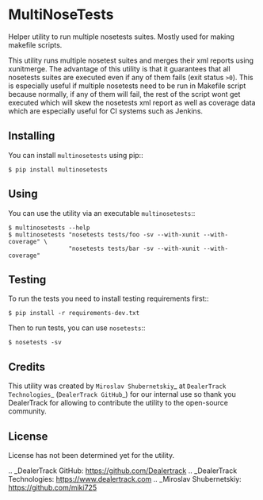 MultiNoseTests
==============

Helper utility to run multiple nosetests suites.
Mostly used for making makefile scripts.

This utility runs multiple nosetest suites and merges their
xml reports using xunitmerge. The advantage of this utility
is that it guarantees that all nosetests suites are executed
even if any of them fails (exit status ``>0``). This is especially
useful if multiple nosetests need to be run in Makefile script
because normally, if any of them will fail, the rest of the
script wont get executed which will skew the nosetests xml
report as well as coverage data which are especially useful
for CI systems such as Jenkins.

Installing
----------

You can install ``multinosetests`` using pip::

    $ pip install multinosetests

Using
-----

You can use the utility via an executable ``multinosetests``::

    $ multinosetests --help
    $ multinosetests "nosetests tests/foo -sv --with-xunit --with-coverage" \
                     "nosetests tests/bar -sv --with-xunit --with-coverage"

Testing
-------

To run the tests you need to install testing requirements first::

    $ pip install -r requirements-dev.txt

Then to run tests, you can use ``nosetests``::

    $ nosetests -sv

Credits
-------

This utility was created by `Miroslav Shubernetskiy`_ at
`DealerTrack Technologies`_ (`DealerTrack GitHub`_)
for our internal use so thank you DealerTrack for allowing to contribute
the utility to the open-source community.

License
-------

License has not been determined yet for the utility.


.. _DealerTrack GitHub: https://github.com/Dealertrack
.. _DealerTrack Technologies: https://www.dealertrack.com
.. _Miroslav Shubernetskiy: https://github.com/miki725
